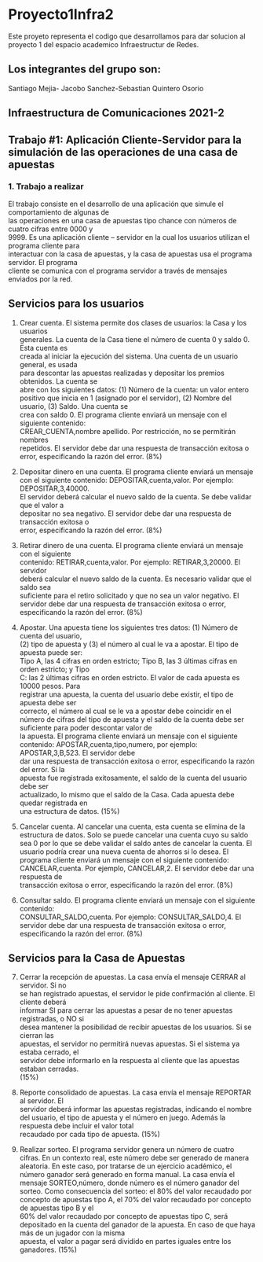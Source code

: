 # Proyecto1Infra2

Este proyeto representa el codigo que desarrollamos para dar solucion al proyecto 1 del espacio academico Infraestructur de Redes.

## Los integrantes del grupo son:
Santiago Mejia- Jacobo Sanchez-Sebastian Quintero Osorio

## Infraestructura	de	Comunicaciones	2021-2
## Trabajo	 #1:	 Aplicación	 Cliente-Servidor	 para	 la	 simulación	de	las	operaciones	de	una	casa	de	apuestas

### 1. Trabajo	a	realizar

El	trabajo	consiste	en	el	desarrollo	de	una	aplicación	que	simule	el	comportamiento	de	algunas	de	
las	operaciones	en	una	casa	de	apuestas	tipo	chance	con	números	de	cuatro	cifras	entre	0000 y	
9999.	Es	una	aplicación	cliente	– servidor	en	la	cual	los	usuarios	utilizan	el	programa	cliente	para	
interactuar	con	la	casa	de	apuestas,	y	la	casa	de	apuestas	usa	el	programa	servidor.	El	programa	
cliente	se	comunica	con	el	programa	servidor	a	través	de	mensajes	enviados	por	la	red.

## Servicios	para	los	usuarios

1. Crear	 cuenta. El	 sistema	 permite	 dos	 clases	 de	 usuarios:	 la	 Casa y	 los	 usuarios	
generales.	La	cuenta	de	la	Casa tiene	el	número	de	cuenta	0 y	saldo	0.	Esta	cuenta	es	
creada	al	iniciar	la	ejecución	del	sistema.	Una	cuenta	de	un	usuario	general,	es	usada	
para	descontar	las	apuestas	realizadas	y	depositar	los	premios	obtenidos.	La	cuenta	se	
abre	con	los	siguientes	datos:	(1)	Número	de	la	cuenta:		un	valor entero	positivo	que	
inicia	en	1 (asignado	por	el	servidor),	(2)	Nombre	del	usuario,	(3)	Saldo.	Una	cuenta	se	
crea	con	saldo	0.	El	programa	cliente	enviará	un	mensaje	con	el	siguiente	contenido:	
CREAR_CUENTA,nombre apellido.	 Por	 restricción,	 no	 se	 permitirán	 nombres	
repetidos.	 El	 servidor	 debe	 dar	 una	 respuesta	 de	 transacción	 exitosa	 o	 error,	
especificando	la	razón	del	error. (8%)

2. Depositar	 dinero	 en	 una	 cuenta. El	 programa	 cliente	 enviará	 un	 mensaje	 con	 el	
siguiente	contenido:	DEPOSITAR,cuenta,valor.	Por	ejemplo:	DEPOSITAR,3,40000.	
El	servidor	deberá	calcular	el	nuevo	saldo	de	la	cuenta.	Se	debe	validar	que	el	valor	a	
depositar	no	sea	negativo.	El	servidor	debe	dar	una	respuesta	de	transacción	exitosa	o	
error,	especificando	la	razón	del	error. (8%)

3. Retirar	dinero	de	una	cuenta. El	programa	cliente	enviará	un	mensaje	con	el	siguiente	
contenido:	 RETIRAR,cuenta,valor.	 Por	 ejemplo:	 RETIRAR,3,20000.	 El	 servidor	
deberá	 calcular	 el	 nuevo	 saldo	 de	 la	 cuenta.	 Es	 necesario	 validar	 que	 el	 saldo	 sea	
suficiente	para	el	retiro	solicitado	y	que	no	sea	un	valor	negativo.	El	servidor	debe	dar	
una	respuesta	de	transacción	exitosa	o	error,	especificando	la	razón	del	error. (8%)

4. Apostar. Una	apuesta	tiene	los	siguientes	tres	datos:	(1)	Número	de	cuenta	del	usuario,	
(2)	tipo	de	apuesta	y	(3)	el	número	al	cual	le	va	a	apostar.	El	tipo	de	apuesta	puede	ser:	
Tipo	A,	las	4	cifras	en	orden	estricto;	Tipo	B,	las	3	últimas	cifras	en	orden	estricto;	y	Tipo	
C:	las	2	últimas	cifras	en	orden	estricto.	El	valor	de	cada	apuesta	es	10000 pesos. Para	
registrar	una	apuesta,	la	 cuenta	 del	 usuario	 debe	existir,	el	 tipo	 de	apuesta	 debe	 ser	
correcto,	el	número	al	cual	se	le	va	a	apostar	debe	coincidir	en	el	número	de	cifras	del	
tipo	de	apuesta	y	el	saldo	de	la	cuenta	debe	ser	suficiente	para	poder	descontar	valor	de	
la	 apuesta.	 El	 programa	 cliente	 enviará	 un	 mensaje	 con	 el	 siguiente	 contenido:	
APOSTAR,cuenta,tipo,numero,	 por	 ejemplo:	 APOSTAR,3,B,523.	 El	 servidor	 debe	
dar	una	respuesta	de	transacción	exitosa	o	error,	especificando	la	razón	del	error.	Si la	
apuesta	 fue	 registrada	 exitosamente,	 el	 saldo	 de	 la	 cuenta	 del	 usuario	 debe	 ser	
actualizado,	lo	mismo	que	el	saldo	de	la	Casa.	Cada	apuesta	debe	quedar	registrada	en	
una	estructura	de	datos. (15%)

5. Cancelar	 cuenta. Al	 cancelar	 una	 cuenta,	 esta	 cuenta	 se	 elimina	 de	la	 estructura	 de	
datos.	Solo	se	puede	cancelar	una	cuenta	cuyo	su	saldo	sea	0 por	lo	que	se	debe	validar	
el	saldo	antes	de	cancelar	la	cuenta.	El	usuario	podría	crear	una	nueva	cuenta	de	ahorros	
si	 lo	 desea.	 El	 programa	 cliente	 enviará	 un	 mensaje	 con	 el	 siguiente	 contenido:	
CANCELAR,cuenta.	Por	ejemplo,	CANCELAR,2.	El	servidor	debe	dar	una	respuesta	de	
transacción	exitosa	o	error,	especificando	la	razón	del	error. (8%)

6. Consultar	saldo. El	programa	cliente	enviará	un	mensaje	con	el	siguiente	contenido:	
CONSULTAR_SALDO,cuenta.	Por	ejemplo:	CONSULTAR_SALDO,4.	El	servidor	debe	dar	
una	respuesta	de	transacción	exitosa	o	error,	especificando	la	razón	del	error. (8%)

## Servicios	para	la	Casa	de Apuestas

7. Cerrar	la	recepción	de	apuestas. La	casa envía	el	mensaje	CERRAR al	servidor.	Si	no	
se	han	registrado	apuestas,	el	servidor	le	pide	confirmación	al	cliente.	El	cliente	deberá	
informar	SI para	cerrar	las	apuestas	a	pesar	de	no	tener	apuestas	registradas,	o	NO si	
desea	 mantener	 la	 posibilidad	 de	 recibir	 apuestas	 de	 los	 usuarios.	 Si	 se	 cierran	 las	
apuestas,	el	servidor	no	permitirá	nuevas	apuestas.	Si	el	sistema	ya	estaba	cerrado,	el	
servidor	debe	informarlo	en	la	respuesta	al	cliente	que	las	apuestas	estaban	cerradas.	
(15%)

8. Reporte consolidado	de	apuestas. La	casa	envía	el	mensaje	REPORTAR al	servidor.	El	
servidor	deberá	informar	las	apuestas	registradas,	indicando	el	nombre	del	usuario,	el
tipo	de	apuesta	y	el	número	en	juego.	Además	la	respuesta	debe	incluir	el	valor	total	
recaudado	por	cada	tipo	de	apuesta. (15%)

9. Realizar	 sorteo.	 El	 programa	 servidor	 genera	 un	 número	 de	 cuatro	 cifras.	 En	 un	
contexto	real,	este	número	debe	ser	generado	de	manera	aleatoria.	En	este	caso,	por	
tratarse	de	un	ejercicio	académico,	el	número	ganador	será	generado	en	forma	manual.	
La	 casa	 envía	 el	 mensaje	 SORTEO,número,	 donde	 número	 es	 el	 número	ganador	 del	
sorteo.	 Como	 consecuencia	 del	 sorteo:	 el	80% del	 valor	 recaudado	 por	 concepto	 de	
apuestas	tipo A,	el	70% del	valor	recaudado	por	concepto	de	apuestas	tipo B y	el	
60% del	 valor	 recaudado	 por	 concepto	 de apuestas	 tipo C,	 será	 depositado	 en	 la	
cuenta	del	ganador	de	la	apuesta.	En	caso	de	que	haya	más	de	un	jugador	con	la	misma	
apuesta,	el	valor	a	pagar	será	dividido	en	partes	iguales	entre	los	ganadores. (15%)


